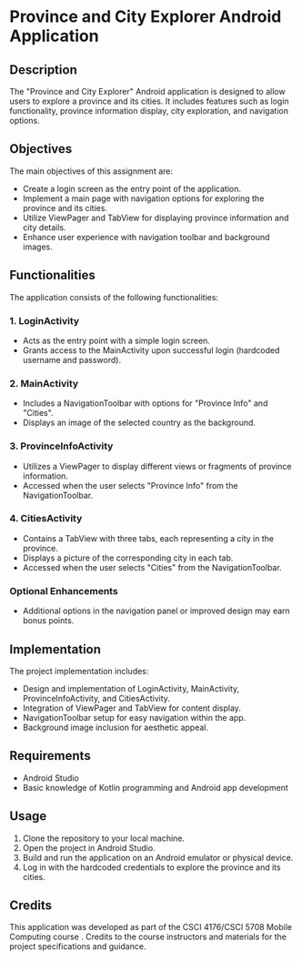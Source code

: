# Province and City Explorer Android Application

## Description
The "Province and City Explorer" Android application is designed to allow users to explore a province and its cities. It includes features such as login functionality, province information display, city exploration, and navigation options.

## Objectives
The main objectives of this assignment are:
- Create a login screen as the entry point of the application.
- Implement a main page with navigation options for exploring the province and its cities.
- Utilize ViewPager and TabView for displaying province information and city details.
- Enhance user experience with navigation toolbar and background images.

## Functionalities
The application consists of the following functionalities:

### 1. LoginActivity
- Acts as the entry point with a simple login screen.
- Grants access to the MainActivity upon successful login (hardcoded username and password).

### 2. MainActivity
- Includes a NavigationToolbar with options for "Province Info" and "Cities".
- Displays an image of the selected country as the background.

### 3. ProvinceInfoActivity
- Utilizes a ViewPager to display different views or fragments of province information.
- Accessed when the user selects "Province Info" from the NavigationToolbar.

### 4. CitiesActivity
- Contains a TabView with three tabs, each representing a city in the province.
- Displays a picture of the corresponding city in each tab.
- Accessed when the user selects "Cities" from the NavigationToolbar.

### Optional Enhancements
- Additional options in the navigation panel or improved design may earn bonus points.

## Implementation
The project implementation includes:
- Design and implementation of LoginActivity, MainActivity, ProvinceInfoActivity, and CitiesActivity.
- Integration of ViewPager and TabView for content display.
- NavigationToolbar setup for easy navigation within the app.
- Background image inclusion for aesthetic appeal.

## Requirements
- Android Studio
- Basic knowledge of Kotlin programming and Android app development

## Usage
1. Clone the repository to your local machine.
2. Open the project in Android Studio.
3. Build and run the application on an Android emulator or physical device.
4. Log in with the hardcoded credentials to explore the province and its cities.

## Credits
This application was developed as part of the CSCI 4176/CSCI 5708 Mobile Computing course . Credits to the course instructors and materials for the project specifications and guidance.
